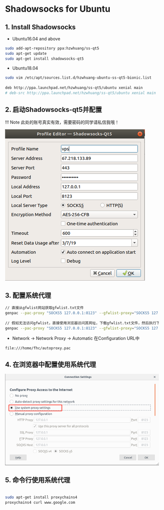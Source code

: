# Shadowsocks for Ubuntu

## 1. Install Shadowsocks

* Ubuntu16.04 and above
```bash
sudo add-apt-repository ppa:hzwhuang/ss-qt5
sudo apt-get update
sudo apt-get install shadowsocks-qt5
```
* Ubuntu18.04

```bash
sudo vim /etc/apt/sources.list.d/hzwhuang-ubuntu-ss-qt5-bionic.list

deb http://ppa.launchpad.net/hzwhuang/ss-qt5/ubuntu xenial main
# deb-src http://ppa.launchpad.net/hzwhuang/ss-qt5/ubuntu xenial main
```

## 2. 启动Shadowsocks-qt5并配置

!!! Note
    此处的账号真实有效，需要密码的同学请私信我哦！

![Shadowsocks-qt5](../../assets/images/Shadowsocks-QT5_configure.png)


## 3. 配置系统代理
```bash
// 直接从gfwlist网站获取gfwlist.txt文件
genpac --pac-proxy "SOCKS5 127.0.0.1:8123" --gfwlist-proxy="SOCKS5 127.0.0.1:8123" --gfwlist-url=https://raw.githubusercontent.com/gfwlist/gfwlist/master/gfwlist.txt --output="autoproxy.pac"

// 假如无法访问gfwlist，直接使用浏览器访问其网址，下载gfwlist.txt文件，然后执行下面的命令
genpac --pac-proxy "SOCKS5 127.0.0.1:8123" --gfwlist-proxy="SOCKS5 127.0.0.1:8123" --gfwlist-local=./gfwlist.txt --output="autoproxy.pac"

```
* Network -> Network Proxy -> Automatic 在Configuration URL中
```
file:///home/fhc/autoproxy.pac
```

## 4. 在浏览器中配置使用系统代理

![Firefox_Configure_System_Proxy](../../assets/images/Firefox_configure_system_proxy.png)

## 5. 命令行使用系统代理

```bash

sudo apt-get install proxychains4
proxychains4 curl www.google.com

```





